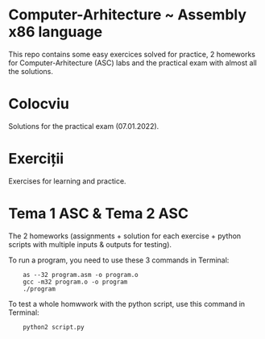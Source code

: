 # Computer-Arhitecture ~ Assembly x86 language

This repo contains some easy exercices solved for practice, 2 homeworks for Computer-Arhitecture (ASC) labs and the practical exam with almost all the solutions.

# Colocviu

Solutions for the practical exam (07.01.2022).

# Exerciții

Exercises for learning and practice.

# Tema 1 ASC & Tema 2 ASC

The 2 homeworks (assignments + solution for each exercise + python scripts with multiple inputs & outputs for testing).


To run a program, you need to use these 3 commands in Terminal:
```
    as --32 program.asm -o program.o
    gcc -m32 program.o -o program
    ./program
```    

To test a whole homwwork with the python script, use this command in Terminal:
```
    python2 script.py
```

